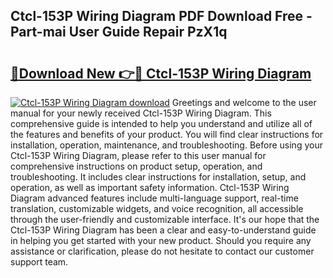 ## Ctcl-153P Wiring Diagram PDF Download Free - Part-mai User Guide Repair PzX1q

# <h2><a href="http://dft0yst.blite.top/?on=Ctcl-153P+Wiring+Diagram">🔗Download New 👉🔴 Ctcl-153P Wiring Diagram</a></h2>

[![Ctcl-153P Wiring Diagram download](https://i.imgur.com/lujVjoI.png)](http://dft0yst.blite.top/?on=Ctcl-153P+Wiring+Diagram)
Greetings and welcome to the user manual for your newly received Ctcl-153P Wiring Diagram. This comprehensive guide is intended to help you understand and utilize all of the features and benefits of your product. You will find clear instructions for installation, operation, maintenance, and troubleshooting. Before using your Ctcl-153P Wiring Diagram, please refer to this user manual for comprehensive instructions on product setup, operation, and troubleshooting. It includes clear instructions for installation, setup, and operation, as well as important safety information. Ctcl-153P Wiring Diagram advanced features include multi-language support, real-time translation, customizable widgets, and voice recognition, all accessible through the user-friendly and customizable interface. It's our hope that the Ctcl-153P Wiring Diagram has been a clear and easy-to-understand guide in helping you get started with your new product. Should you require any assistance or clarification, please do not hesitate to contact our customer support team.
